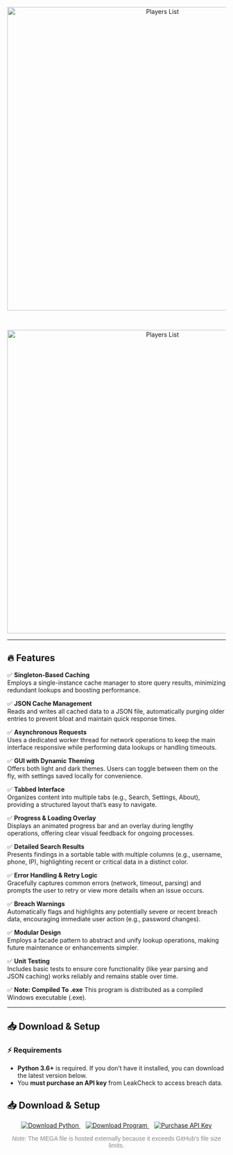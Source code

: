 <p align="center">
  <img src="https://i.imgur.com/r8N0oTv.png" alt="Players List" width="700">
</p>
<br>

<p align="center">
  <img src="https://i.imgur.com/CkTQyxv.png" alt="Players List" width="700">
</p>

---

## 🔥 Features

✅ **Singleton-Based Caching**  
Employs a single-instance cache manager to store query results, minimizing redundant lookups and boosting performance.

✅ **JSON Cache Management**  
Reads and writes all cached data to a JSON file, automatically purging older entries to prevent bloat and maintain quick response times.

✅ **Asynchronous Requests**  
Uses a dedicated worker thread for network operations to keep the main interface responsive while performing data lookups or handling timeouts.

✅ **GUI with Dynamic Theming**  
Offers both light and dark themes. Users can toggle between them on the fly, with settings saved locally for convenience.

✅ **Tabbed Interface**  
Organizes content into multiple tabs (e.g., Search, Settings, About), providing a structured layout that’s easy to navigate.

✅ **Progress & Loading Overlay**  
Displays an animated progress bar and an overlay during lengthy operations, offering clear visual feedback for ongoing processes.

✅ **Detailed Search Results**  
Presents findings in a sortable table with multiple columns (e.g., username, phone, IP), highlighting recent or critical data in a distinct color.

✅ **Error Handling & Retry Logic**  
Gracefully captures common errors (network, timeout, parsing) and prompts the user to retry or view more details when an issue occurs.

✅ **Breach Warnings**  
Automatically flags and highlights any potentially severe or recent breach data, encouraging immediate user action (e.g., password changes).

✅ **Modular Design**  
Employs a facade pattern to abstract and unify lookup operations, making future maintenance or enhancements simpler.

✅ **Unit Testing**  
Includes basic tests to ensure core functionality (like year parsing and JSON caching) works reliably and remains stable over time.

✅ **Note: Compiled To .exe**
This program is distributed as a compiled Windows executable (.exe).

---

## 📥 Download & Setup

### ⚡ Requirements

- **Python 3.6+** is required. If you don’t have it installed, you can download the latest version below.
- You **must purchase an API key** from LeakCheck to access breach data.


## 📥 Download & Setup

<p align="center">
  <!-- Python Download Badge -->
  <a href="https://www.python.org/downloads/" target="_blank">
    <img src="https://img.shields.io/badge/Download-Python-3776AB?style=for-the-badge&logo=python&logoColor=white"
         alt="Download Python" />
  </a>
  &nbsp;&nbsp;
  <!-- Mega File Badge -->
  <a href="https://mega.nz/file/7ZMzAJaD#1spewx_uvnQgX1bsxnARMWAMKupXjwsKFuPtOijH7mo" target="_blank">
    <img src="https://img.shields.io/badge/Download-Program-0A66C2?style=for-the-badge&logo=mega&logoColor=white"
         alt="Download Program" />
  </a>
  &nbsp;&nbsp;
  <!-- Purchase API Key Badge -->
  <a href="https://leakcheck.io/buy" target="_blank">
    <img src="https://img.shields.io/badge/Purchase-API%20Key-FF6600?style=for-the-badge&logo=key&logoColor=white"
         alt="Purchase API Key" />
  </a>
</p>

<p align="center" style="font-family: sans-serif; font-size: 14px; color: #888888;">
  <em>Note:</em> The MEGA file is hosted externally because it exceeds GitHub’s file size limits.
</p>
